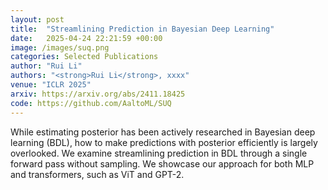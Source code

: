 ```yaml
---
layout: post
title:  "Streamlining Prediction in Bayesian Deep Learning"
date:   2025-04-24 22:21:59 +00:00
image: /images/suq.png
categories: Selected Publications
author: "Rui Li"
authors: "<strong>Rui Li</strong>, xxxx"
venue: "ICLR 2025"
arxiv: https://arxiv.org/abs/2411.18425
code: https://github.com/AaltoML/SUQ
---
```

While estimating posterior has been actively researched in Bayesian deep learning (BDL), how to make predictions with posterior efficiently is largely overlooked. We examine streamlining prediction in BDL through a single forward pass without sampling. We showcase our approach for both MLP and transformers, such as ViT and GPT-2.